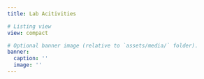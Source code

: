 ```yaml
---
title: Lab Acitivities

# Listing view
view: compact

# Optional banner image (relative to `assets/media/` folder).
banner:
  caption: ''
  image: ''
---
```

